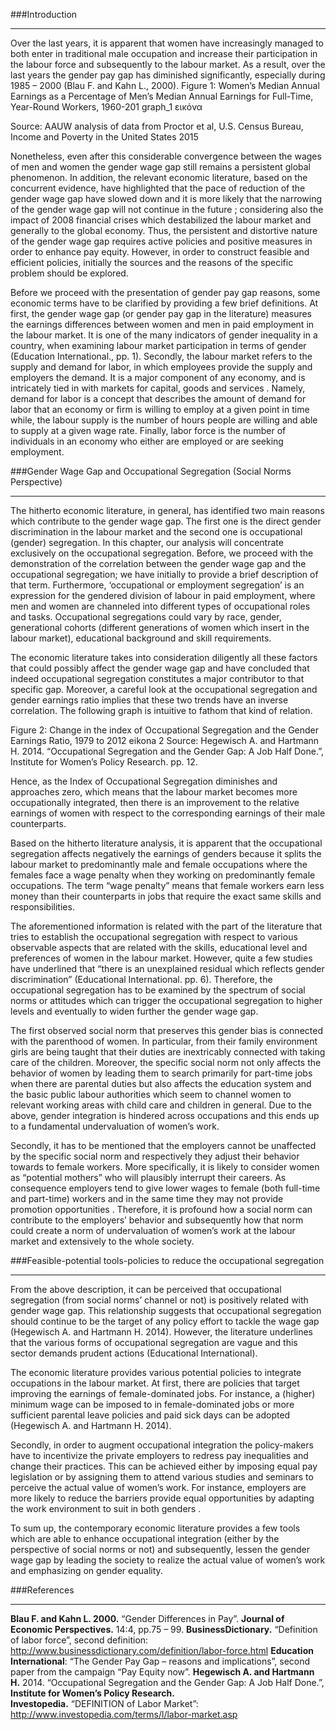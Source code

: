 ###Introduction
___
Over the last years, it is apparent that women have increasingly managed to both enter in traditional male occupation  and increase their participation in the labour force and subsequently to the labour market. As a result, over the last years the gender pay gap has diminished significantly, especially during 1985 – 2000 (Blau F. and Kahn L., 2000).
Figure 1:
Women’s Median Annual Earnings as a Percentage of Men’s Median Annual Earnings for Full-Time, Year-Round Workers, 1960-201
graph_1 εικόνα 

Source: AAUW analysis of data from Proctor et al, U.S. Census Bureau, Income and Poverty in the United States 2015

Nonetheless, even after this considerable convergence between the wages of men and women the gender wage gap still remains a persistent global phenomenon. In addition, the relevant economic literature, based on the concurrent evidence, have highlighted that the pace of reduction of the gender wage gap have slowed down and it is more likely that the narrowing of the gender wage gap will not continue in the future ; considering also the impact of 2008 financial crises which destabilized the labour market and generally to the global economy. Thus, the persistent and distortive nature of the gender wage gap requires active policies and positive measures in order to enhance pay equity. However, in order to construct feasible and efficient policies, initially the sources and the reasons of the specific problem should be explored.

Before we proceed with the presentation of gender pay gap reasons, some economic terms have to be clarified by providing a few brief definitions. At first, the gender wage gap (or gender pay gap in the literature) measures the earnings differences between women and men in paid employment in the labour market. It is one of the many indicators of gender inequality in a country, when examining labour market participation in terms of gender (Education International., pp. 1). Secondly, the labour market refers to the supply and demand for labor, in which employees provide the supply and employers the demand. It is a major component of any economy, and is intricately tied in with markets for capital, goods and services . Namely, demand for labor is a concept that describes the amount of demand for labor that an economy or firm is willing to employ at a given point in time while, the labour supply is the number of hours people are willing and able to supply at a given wage rate. Finally, labor force is the number of individuals in an economy who either are employed or are seeking employment.

###Gender Wage Gap and Occupational Segregation (Social Norms Perspective)
___

The hitherto economic literature, in general, has identified two main reasons which contribute to the gender wage gap. The first one is the direct gender discrimination in the labour market and the second one is occupational (gender) segregation. In this chapter, our analysis will concentrate exclusively on the occupational segregation. Before, we proceed with the demonstration of the correlation between the gender wage gap and the occupational segregation; we have initially to provide a brief description of that term. Furthermore, ‘occupational or employment  segregation’ is an expression for the gendered division of labour in paid employment, where men and women are channeled into different types of occupational roles and tasks. Occupational segregations could vary by race, gender, generational cohorts (different generations of women which insert in the labour market), educational background and skill requirements. 

The economic literature takes into consideration diligently all these factors that could possibly affect the gender wage gap and have concluded that indeed occupational segregation constitutes a major contributor to that specific gap. Moreover, a careful look at the occupational segregation and gender earnings ratio implies that these two trends have an inverse correlation. The following graph is intuitive to fathom that kind of relation.

Figure 2:
Change in the index of Occupational Segregation and the Gender Earnings Ratio, 1979 to 2012
eikona 2
Source: Hegewisch A. and Hartmann H. 2014. “Occupational Segregation and the Gender Gap: A Job Half Done.”, Institute for Women’s Policy Research. pp. 12.

Hence, as the Index of Occupational Segregation diminishes and approaches zero, which means that the labour market becomes more occupationally integrated, then there is an improvement to the relative earnings of women with respect to the corresponding earnings of their male counterparts. 

Based on the hitherto literature analysis, it is apparent that the occupational segregation affects negatively the earnings of genders because it splits the labour market to predominantly male and female occupations where the females face a wage penalty when they working on predominantly female occupations. The term “wage penalty” means that female workers earn less money than their counterparts in jobs that require the exact same skills and responsibilities.

The aforementioned information is related with the part of the literature that tries to establish the occupational segregation with respect to various observable aspects that are related with the skills, educational level and preferences of women in the labour market. However, quite a few studies have underlined that “there is an unexplained residual which reflects gender discrimination” (Educational International. pp. 6). Therefore, the occupational segregation has to be examined by the spectrum of social norms or attitudes  which can trigger the occupational segregation to higher levels and eventually to widen further the gender wage gap. 

The first observed social norm that preserves this gender bias is connected with the parenthood of women. In particular, from their family environment girls are being taught that their duties are inextricably connected with taking care of the children. Moreover, the specific social norm not only affects the behavior of women by leading them to search primarily for part-time jobs when there are parental duties but also affects the education system and the basic public labour authorities which seem to channel women to relevant working areas with child care and children in general. Due to the above, gender integration is hindered across occupations and this ends up to a fundamental undervaluation of women’s work.

Secondly, it has to be mentioned that the employers cannot be unaffected by the specific social norm and respectively they adjust their behavior towards to female workers. More specifically, it is likely to consider women as “potential mothers” who will plausibly interrupt their careers. As consequence employers tend to give lower wages to female (both full-time and part-time) workers and in the same time they may not provide promotion opportunities . Therefore, it is profound how a social norm can contribute to the employers’ behavior and subsequently how that norm could create a norm of undervaluation of women’s work at the labour market and extensively to the whole society.

###Feasible-potential tools-policies to reduce the occupational segregation
___

From the above description, it can be perceived that occupational segregation (from social norms’ channel or not) is positively related with gender wage gap. This relationship suggests that occupational segregation should continue to be the target of any policy effort to tackle the wage gap (Hegewisch A. and Hartmann H. 2014). However, the literature underlines that the various forms of occupational segregation are vague and this sector demands prudent actions (Educational International).

The economic literature provides various potential policies to integrate occupations in the labour market. At first, there are policies that target improving the earnings of female-dominated jobs. For instance, a (higher) minimum wage can be imposed to in female-dominated jobs or more sufficient parental leave  policies and paid sick days can be adopted (Hegewisch A. and Hartmann H. 2014).

Secondly, in order to augment occupational integration the policy-makers have to incentivize the private employers to redress pay inequalities and change their practices. This can be achieved either by imposing equal pay legislation or by assigning them to attend various studies  and seminars to perceive the actual value of women’s work. For instance, employers are more likely to reduce the barriers provide equal opportunities by adapting the work environment to suit in both genders . 

To sum up, the contemporary economic literature provides a few tools which are able to enhance occupational integration (either by the perspective of social norms or not) and subsequently, lessen the gender wage gap by leading the society to realize the actual value of women’s work and emphasizing on gender equality.

###References
___
**Blau F. and Kahn L. 2000.** “Gender Differences in Pay”. __Journal of Economic Perspectives.__ 14:4, pp.75 – 99.
**BusinessDictionary.** “Definition of labor force”, second definition: http://www.businessdictionary.com/definition/labor-force.html 
**Education International**: “The Gender Pay Gap – reasons and implications”, second paper from the campaign “Pay Equity now”.
**Hegewisch A. and Hartmann H.** 2014. “Occupational Segregation and the Gender Gap: A Job Half Done.”, __Institute for Women’s Policy Research.__  
**Investopedia.** “DEFINITION of Labor Market”: http://www.investopedia.com/terms/l/labor-market.asp

